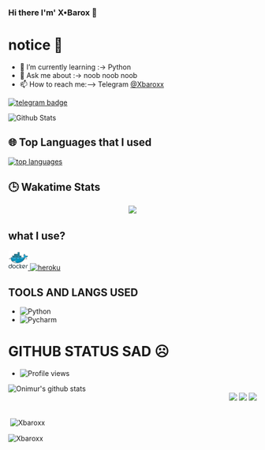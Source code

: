### Hi there I'm' X•Barox 👋
# notice 📝

- 🌱 I’m currently learning :-> Python
- 💬 Ask me about :-> noob noob noob
- 📫 How to reach me:--> Telegram [@Xbaroxx](t.me/Xbarok)

[![telegram badge](https://img.shields.io/badge/Xbaroxx-30302f?style=flat&logo=telegram)](https://t.me/Xbarok)


![Github Stats](https://github-readme-stats.vercel.app/api?username=Xbaroxx&show_icons=true&include_all_commits=true&cache_seconds=86400&theme=radica)


## 🌐 **Top Languages that I used**
[![top languages](https://github-readme-stats.vercel.app/api/top-langs/?username=Oxidisedman&show_icons=true&theme=radical&layout=compact)](https://github.com/Xbaroxx)


## 🕒 **Wakatime Stats**
</p>
<p align="center"><a href="https://github.com/ridho17-ind"><img src="https://github-readme-stats.vercel.app/api/top-langs/?username=ridho17-ind&theme=radical&layout=compact"></a></p>

## **what I use?** </h>
<p align="left"/p> <a href="https://www.docker.com/" target="_blank"> <img src="https://raw.githubusercontent.com/devicons/devicon/master/icons/docker/docker-original-wordmark.svg" alt="docker" width="40" height="40" height="40"/> </a> <a href="https://heroku.com" target="_blank"> <img src="https://www.vectorlogo.zone/logos/heroku/heroku-icon.svg" alt="heroku" width="40" height="40"/> </a> </p>

## TOOLS AND LANGS USED
- ![Python](https://img.shields.io/badge/Python-ffffff?style=for-the-badge&logo=python)&nbsp;&nbsp;
- ![Pycharm](https://img.shields.io/badge/PYcharm-ffffff?style=for-the-badge&logo=pycharm)&nbsp;&nbsp;

# GITHUB STATUS SAD ☹️
- ![Profile views](https://gpvc.arturio.dev/Xbaroxx)

<p>
  <a href="https://github.com/Xbaroxx/handle-path-oz">
    <img width="55%" align="left" alt="Onimur's github stats" src="https://github-readme-stats.vercel.app/api?username=Xbaroxx&show_icons=true&hide_border=true" />
  </a>
</p>
<p align ="right">
  <br />
  <code><img width="10%"  src="https://www.vectorlogo.zone/logos/json/json-ar21.svg"></code>
  <code><img width="10%"   src="https://www.vectorlogo.zone/logos/git-scm/git-scm-ar21.svg"></code>
  <code><img width="10%"   src="https://www.vectorlogo.zone/logos/python/python-ar21.svg"></code>
  <br />
  <br>
</p>  


<p>&nbsp;<img align="center" src="https://github-readme-stats.vercel.app/api?username=Xbaroxx&show_icons=true&locale=en" alt="Xbaroxx" /></p>

<p><img align="center" src="https://github-readme-streak-stats.herokuapp.com/?user=Xbaroxx&" alt="Xbaroxx" />

